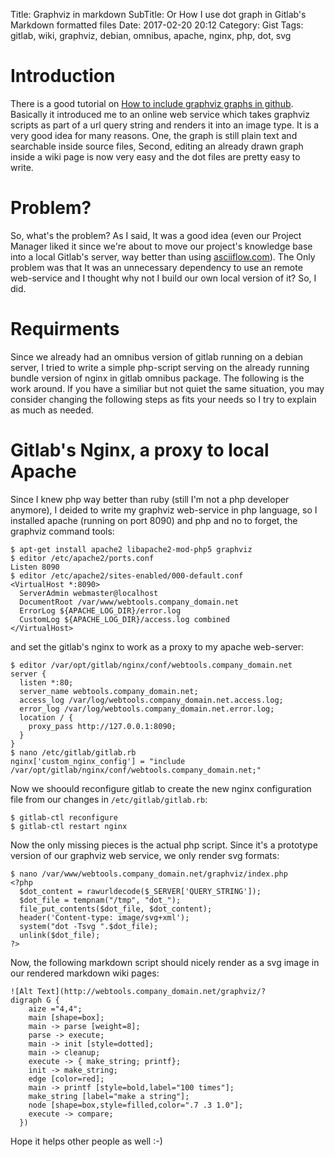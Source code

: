 Title: Graphviz in markdown
SubTitle: Or How I use dot graph in Gitlab's Markdown formatted files
Date: 2017-02-20 20:12
Category: Gist
Tags: gitlab, wiki, graphviz, debian, omnibus, apache, nginx, php, dot, svg


# Introduction
There is a good tutorial on [How to include graphviz graphs in github](https://github.com/TLmaK0/gravizo). Basically it introduced me to an online web service which takes graphviz scripts as part of a url query string and renders it into an image type. It is a very good idea for many reasons. One, the graph is still plain text and searchable inside source files, Second, editing an already drawn graph inside a wiki page is now very easy and the dot files are pretty easy to write.

# Problem?
So, what's the problem? As I said, It was a good idea (even our Project Manager liked it since we're about to move our project's knowledge base into a local Gitlab's server, way better than using [asciiflow.com](http://asciiflow.com)). The Only problem was that It was an unnecessary dependency to use an remote web-service and I thought why not I build our own local version of it? So, I did.

# Requirments
Since we already had an omnibus version of gitlab running on a debian server, I tried to write a simple php-script serving on the already running bundle version of nginx in gitlab omnibus package. The following is the work around. If you have a similiar but not quiet the same situation, you may consider changing the following steps as fits your needs so I try to explain as much as needed.

# Gitlab's Nginx, a proxy to local Apache
Since I knew php way better than ruby (still I'm not a php developer anymore), I deided to write my graphviz web-service in php language, so I installed apache (running on port 8090) and php and no to forget, the graphviz command tools:
```
$ apt-get install apache2 libapache2-mod-php5 graphviz
$ editor /etc/apache2/ports.conf
Listen 8090
$ editor /etc/apache2/sites-enabled/000-default.conf
<VirtualHost *:8090>
  ServerAdmin webmaster@localhost
  DocumentRoot /var/www/webtools.company_domain.net
  ErrorLog ${APACHE_LOG_DIR}/error.log
  CustomLog ${APACHE_LOG_DIR}/access.log combined
</VirtualHost>
```

and set the gitlab's nginx to work as a proxy to my apache web-server:
```
$ editor /var/opt/gitlab/nginx/conf/webtools.company_domain.net
server {
  listen *:80;
  server_name webtools.company_domain.net;
  access_log /var/log/webtools.company_domain.net.access.log;
  error_log /var/log/webtools.company_domain.net.error.log;
  location / {
    proxy_pass http://127.0.0.1:8090;
  }
}
$ nano /etc/gitlab/gitlab.rb
nginx['custom_nginx_config'] = "include /var/opt/gitlab/nginx/conf/webtools.company_domain.net;"
```

Now we shoould reconfigure gitlab to create the new nginx configuration file from our changes in `/etc/gitlab/gitlab.rb`:
```
$ gitlab-ctl reconfigure
$ gitlab-ctl restart nginx
```

Now the only missing pieces is the actual php script. Since it's a prototype version of our graphviz web service, we only render svg formats:
```
$ nano /var/www/webtools.company_domain.net/graphviz/index.php
<?php
  $dot_content = rawurldecode($_SERVER['QUERY_STRING']);
  $dot_file = tempnam("/tmp", "dot_");
  file_put_contents($dot_file, $dot_content);
  header('Content-type: image/svg+xml');
  system("dot -Tsvg ".$dot_file);
  unlink($dot_file);
?>
```

Now, the following markdown script should nicely render as a svg image in our rendered markdown wiki pages:
```
![Alt Text](http://webtools.company_domain.net/graphviz/?
digraph G {
    aize ="4,4";
    main [shape=box];
    main -> parse [weight=8];
    parse -> execute;
    main -> init [style=dotted];
    main -> cleanup;
    execute -> { make_string; printf};
    init -> make_string;
    edge [color=red];
    main -> printf [style=bold,label="100 times"];
    make_string [label="make a string"];
    node [shape=box,style=filled,color=".7 .3 1.0"];
    execute -> compare;
  })
```

Hope it helps other people as well :-)
